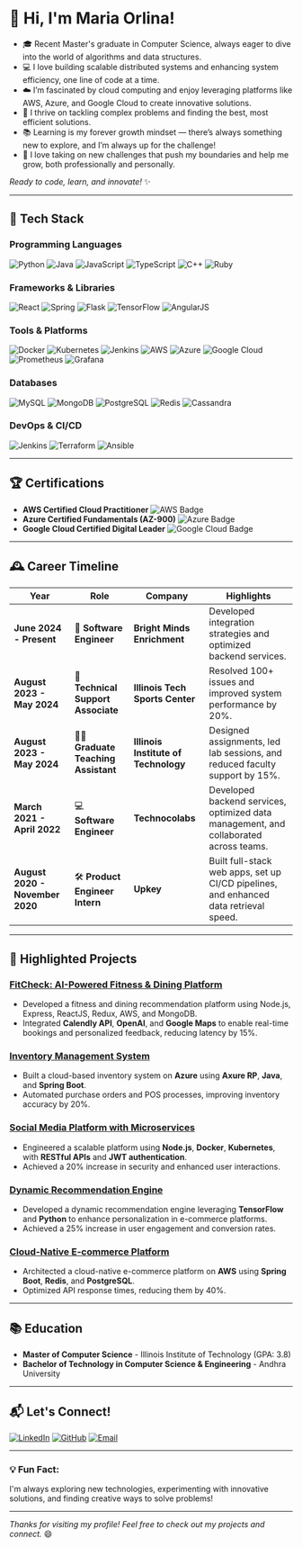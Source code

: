# 👋 Hi, I'm Maria Orlina!

- 🎓 Recent Master's graduate in Computer Science, always eager to dive into the world of algorithms and data structures.
- 💻 I love building scalable distributed systems and enhancing system efficiency, one line of code at a time.
- ☁️ I’m fascinated by cloud computing and enjoy leveraging platforms like AWS, Azure, and Google Cloud to create innovative solutions.
- 🧩 I thrive on tackling complex problems and finding the best, most efficient solutions.
- 📚 Learning is my forever growth mindset — there’s always something new to explore, and I’m always up for the challenge!
- 🚀 I love taking on new challenges that push my boundaries and help me grow, both professionally and personally.

_Ready to code, learn, and innovate!_ ✨


---

## 🚀 Tech Stack

### Programming Languages
![Python](https://img.shields.io/badge/-Python-3776AB?style=flat-square&logo=python&logoColor=white)
![Java](https://img.shields.io/badge/-Java-007396?style=flat-square&logo=java&logoColor=white)
![JavaScript](https://img.shields.io/badge/-JavaScript-F7DF1E?style=flat-square&logo=javascript&logoColor=black)
![TypeScript](https://img.shields.io/badge/-TypeScript-007ACC?style=flat-square&logo=typescript&logoColor=white)
![C++](https://img.shields.io/badge/-C++-00599C?style=flat-square&logo=c%2B%2B&logoColor=white)
![Ruby](https://img.shields.io/badge/-Ruby-CC342D?style=flat-square&logo=ruby&logoColor=white)

### Frameworks & Libraries
![React](https://img.shields.io/badge/-React-61DAFB?style=flat-square&logo=react&logoColor=black)
![Spring](https://img.shields.io/badge/-Spring-6DB33F?style=flat-square&logo=spring&logoColor=white)
![Flask](https://img.shields.io/badge/-Flask-000000?style=flat-square&logo=flask&logoColor=white)
![TensorFlow](https://img.shields.io/badge/-TensorFlow-FF6F00?style=flat-square&logo=tensorflow&logoColor=white)
![AngularJS](https://img.shields.io/badge/-AngularJS-E23237?style=flat-square&logo=angularjs&logoColor=white)

### Tools & Platforms
![Docker](https://img.shields.io/badge/-Docker-2496ED?style=flat-square&logo=docker&logoColor=white)
![Kubernetes](https://img.shields.io/badge/-Kubernetes-326CE5?style=flat-square&logo=kubernetes&logoColor=white)
![Jenkins](https://img.shields.io/badge/-Jenkins-D24939?style=flat-square&logo=jenkins&logoColor=white)
![AWS](https://img.shields.io/badge/-AWS-232F3E?style=flat-square&logo=amazon-aws&logoColor=white)
![Azure](https://img.shields.io/badge/-Azure-0078D4?style=flat-square&logo=microsoft-azure&logoColor=white)
![Google Cloud](https://img.shields.io/badge/-Google%20Cloud-4285F4?style=flat-square&logo=google-cloud&logoColor=white)
![Prometheus](https://img.shields.io/badge/-Prometheus-E6522C?style=flat-square&logo=prometheus&logoColor=white)
![Grafana](https://img.shields.io/badge/-Grafana-F46800?style=flat-square&logo=grafana&logoColor=white)

### Databases
![MySQL](https://img.shields.io/badge/-MySQL-4479A1?style=flat-square&logo=mysql&logoColor=white)
![MongoDB](https://img.shields.io/badge/-MongoDB-47A248?style=flat-square&logo=mongodb&logoColor=white)
![PostgreSQL](https://img.shields.io/badge/-PostgreSQL-336791?style=flat-square&logo=postgresql&logoColor=white)
![Redis](https://img.shields.io/badge/-Redis-DC382D?style=flat-square&logo=redis&logoColor=white)
![Cassandra](https://img.shields.io/badge/-Cassandra-1287B1?style=flat-square&logo=apache-cassandra&logoColor=white)

### DevOps & CI/CD
![Jenkins](https://img.shields.io/badge/-Jenkins-D24939?style=flat-square&logo=jenkins&logoColor=white)
![Terraform](https://img.shields.io/badge/-Terraform-623CE4?style=flat-square&logo=terraform&logoColor=white)
![Ansible](https://img.shields.io/badge/-Ansible-EE0000?style=flat-square&logo=ansible&logoColor=white)

---

## 🏆 Certifications
- **AWS Certified Cloud Practitioner** ![AWS Badge](https://img.shields.io/badge/-Certified-FF9900?style=flat-square&logo=amazon-aws&logoColor=white)
- **Azure Certified Fundamentals (AZ-900)** ![Azure Badge](https://img.shields.io/badge/-Certified-0078D4?style=flat-square&logo=microsoft-azure&logoColor=white)
- **Google Cloud Certified Digital Leader** ![Google Cloud Badge](https://img.shields.io/badge/-Certified-4285F4?style=flat-square&logo=google-cloud&logoColor=white)

---

## 🕰️ Career Timeline

| **Year**          | **Role**                                | **Company**                          | **Highlights**                                      |
|-------------------|-----------------------------------------|--------------------------------------|-----------------------------------------------------|
| **June 2024 - Present** | 🎯 **Software Engineer**              | **Bright Minds Enrichment**           | Developed integration strategies and optimized backend services. |
| **August 2023 - May 2024** | 🔧 **Technical Support Associate** | **Illinois Tech Sports Center**       | Resolved 100+ issues and improved system performance by 20%.     |
| **August 2023 - May 2024** | 🧑‍🏫 **Graduate Teaching Assistant** | **Illinois Institute of Technology**  | Designed assignments, led lab sessions, and reduced faculty support by 15%. |
| **March 2021 - April 2022** | 💻 **Software Engineer**           | **Technocolabs**                      | Developed backend services, optimized data management, and collaborated across teams. |
| **August 2020 - November 2020** | 🛠️ **Product Engineer Intern**    | **Upkey**                             | Built full-stack web apps, set up CI/CD pipelines, and enhanced data retrieval speed. |

---

## 🌟 Highlighted Projects

### [FitCheck: AI-Powered Fitness & Dining Platform](https://github.com/MariaOrlina/FitCheck)
- Developed a fitness and dining recommendation platform using Node.js, Express, ReactJS, Redux, AWS, and MongoDB.
- Integrated **Calendly API**, **OpenAI**, and **Google Maps** to enable real-time bookings and personalized feedback, reducing latency by 15%.

### [Inventory Management System](https://github.com/MariaOrlina/InventoryManagement)
- Built a cloud-based inventory system on **Azure** using **Axure RP**, **Java**, and **Spring Boot**.
- Automated purchase orders and POS processes, improving inventory accuracy by 20%.

### [Social Media Platform with Microservices](https://github.com/MariaOrlina/SocialMediaPlatform)
- Engineered a scalable platform using **Node.js**, **Docker**, **Kubernetes**, with **RESTful APIs** and **JWT authentication**.
- Achieved a 20% increase in security and enhanced user interactions.

### [Dynamic Recommendation Engine](https://github.com/MariaOrlina/DynamicRecommendationEngine)
- Developed a dynamic recommendation engine leveraging **TensorFlow** and **Python** to enhance personalization in e-commerce platforms.
- Achieved a 25% increase in user engagement and conversion rates.

### [Cloud-Native E-commerce Platform](https://github.com/MariaOrlina/CloudEcommerce)
- Architected a cloud-native e-commerce platform on **AWS** using **Spring Boot**, **Redis**, and **PostgreSQL**.
- Optimized API response times, reducing them by 40%.

---

## 📚 Education

- **Master of Computer Science** - Illinois Institute of Technology (GPA: 3.8)
- **Bachelor of Technology in Computer Science & Engineering** - Andhra University

---

## 📬 Let's Connect!

[![LinkedIn](https://img.shields.io/badge/-LinkedIn-0077B5?style=flat-square&logo=linkedin&logoColor=white)](https://www.linkedin.com/in/maria-orlina4/)
[![GitHub](https://img.shields.io/badge/-GitHub-181717?style=flat-square&logo=github&logoColor=white)](https://github.com/MariaOrlina)
[![Email](https://img.shields.io/badge/-Email-D14836?style=flat-square&logo=gmail&logoColor=white)](mailto:emariaorlina@gmail.com)

---

### 💡 Fun Fact:
I'm always exploring new technologies, experimenting with innovative solutions, and finding creative ways to solve problems!

---

_Thanks for visiting my profile! Feel free to check out my projects and connect._ 😄
